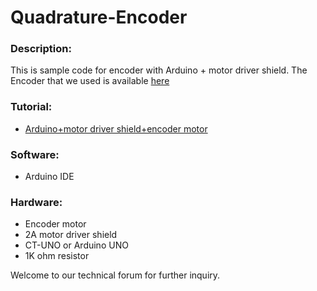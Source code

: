 # Quadrature-Encoder

<h3>Description:</h3>
This is sample code for encoder with Arduino + motor driver shield. The Encoder that we used is available <a href="http://www.cytron.com.my/c-84-dc-motor/c-91-dc-geared-motor" target="_blank">here</a>
<br/>

<h3> Tutorial:</h3>
<ul><li><a href="http://tutorial.cytron.com.my/2016/04/04/arduino-2a-motor-shield-encoder-motor/" target="_blank"> Arduino+motor driver shield+encoder motor </a></li></ul>
<h3>Software:</h3>
<ul><li>Arduino IDE</li></ul>
<h3>Hardware:</h3>
<ul><li>Encoder motor</li>
<li> 2A motor driver shield</li>
<li>CT-UNO or Arduino UNO</li>
<li>1K ohm resistor</li>
</ul>

Welcome to our technical forum for further inquiry.
